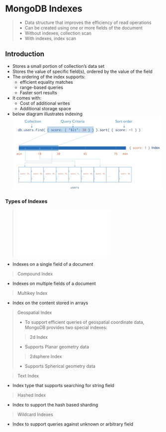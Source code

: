 # MongoDB Indexes

> - Data structure that improves the efficiency of read operations
> - Can be created using one or more fields of the document
> - Without indexes, collection scan
> - With indexes, index scan

## Introduction
- Stores a small portion of collection’s data set
- Stores the value of specific field(s), ordered by the value of the field
- The ordering of the index supports:
  - efficient equality matches
  - range-based queries
  - Faster sort results
- It comes with:
  - Cost of additional writes
  - Additional storage space
- below diagram illustrates indexing    
![Example](mongoIndex.JPG)

### Types of Indexes
> ![Single Field Index](single-field-index.md)
  - Indexes on a single field of a document
> Compound Index
  - Indexes on multiple fields of a document
    
> Multikey Index
  - Index on the content stored in arrays
    
> Geospatial Index
> - To support efficient queries of geospatial coordinate data, MongoDB provides two special indexes:
>> 2d Index
>  - Supports Planar geometry data
>> 2dsphere Index
>  - Supports Spherical geometry data

> Text Index
  - Index type that supports searching for string field
> Hashed Index
  - Index to support the hash based sharding
> Wildcard Indexes
  - Index to support queries against unknown or arbitrary field
